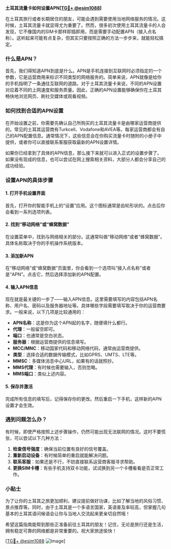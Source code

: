 **土耳其流量卡如何设置APN[[TG💪+ @esim1088](https://t.me/s/esim1088)]**

在土耳其旅行或者长期居住的朋友，可能会遇到需要使用当地网络服务的情况。这时候，土耳其流量卡就显得尤为重要了。然而，很多初次使用土耳其流量卡的人会发现，它不像国内的SIM卡那样即插即用，而是需要手动配置APN（接入点名称）。这听起来可能有点复杂，但其实只要按照正确的方法一步步来，就能轻松搞定。

### 什么是APN？

首先，我们得知道APN到底是什么。APN是手机连接到互联网时必须指定的一个参数，它是运营商用来标识不同类型的网络服务的。简单来说，APN就像是给你的手机指明了一条通往互联网的道路。对于土耳其流量卡来说，不同的APN设置对应着不同的上网速度和服务质量。因此，正确的APN设置能够确保你在土耳其畅快地浏览网页、刷社交媒体或观看视频。

### 如何找到合适的APN设置

在开始设置之前，你需要先确认自己所购买的土耳其流量卡是由哪家运营商提供的。常见的土耳其运营商有Turkcell、Vodafone和AVEA等。每家运营商都会有自己的APN配置信息。通常情况下，这些信息会在你购买流量卡时随附的小册子中提供，或者你可以直接联系客服获取最新的APN设置详情。

如果你已经拿到了具体的APN信息，那么接下来就可以进入正式的设置步骤了。如果没有现成的信息，也可以尝试在网上搜索相关资料，大部分人都会分享自己的成功经验。

### 设置APN的具体步骤

#### 1. 打开手机设置界面

首先，打开你的智能手机上的“设置”应用。这个图标通常是齿轮形状的。点击后你会看到一系列选项列表。

#### 2. 找到“移动网络”或“蜂窝数据”

在设置菜单中，找到与网络相关的部分。这通常叫做“移动网络”或者“蜂窝数据”。具体名称取决于你的手机操作系统版本。

#### 3. 添加新APN

在“移动网络”或“蜂窝数据”页面里，你会看到一个选项叫“接入点名称”或者是“APN”。点击它，然后选择添加新的APN配置。

#### 4. 输入APN信息

现在就是最关键的一步了——输入APN信息。这里需要填写的内容包括APN名称、用户名、密码以及服务器地址等。具体哪些字段需要填写取决于你的运营商要求。一般来说，以下几项是比较通用的：

- **APN名称**：这是你为这个APN起的名字，随便填什么都行。
- **代理**：一般留空即可。
- **端口**：也通常是空白状态。
- **服务器**：根据运营商提供的信息填写。
- **MCC/MNC**：移动国家代码和移动网络代码，通常由运营商提供。
- **类型**：选择合适的数据传输模式，比如GPRS、UMTS、LTE等。
- **MMSC**：多媒体消息中心URL，如果有的话就照抄。
- **MMS代理**：有时候也需要输入，否则忽略。
- **MMS端口**：类似上述内容。

#### 5. 保存并激活

完成所有信息的填写后，记得保存你的更改。然后重启一下手机，这样新的APN设置才会生效。

### 遇到问题怎么办？

有时候，即使严格按照上述步骤操作，仍然可能出现无法联网的情况。这时不要慌张，可以尝试以下几种方法：

1. **检查信号强度**：确保当前位置有良好的信号覆盖。
2. **重新启动设备**：有时候简单的重启就能解决问题。
3. **联系客服**：如果还是不行，不妨直接联系运营商客服寻求帮助。
4. **更换SIM卡槽**：有些手机支持双卡功能，试试换到另一个卡槽看看是否正常工作。

### 小贴士

为了让你的土耳其之旅更加顺利，建议提前做好功课，比如了解当地的风俗习惯、景点推荐等。同时，由于土耳其是一个多语言国家，英语普及率较高，但掌握几句基本的土耳其语问候语会让你与当地人交流起来更亲切自然哦！

希望这篇指南能帮到那些正准备前往土耳其的朋友！记住，无论是旅行还是生活，拥有稳定可靠的网络都是非常重要的。祝大家旅途愉快！

[[TG💪+ @esim1088](https://t.me/s/esim1088) ![Image](https://i.postimg.cc/4NQfJmqS/Snipaste-2025-05-13-00-14-12.png)]